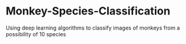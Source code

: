# Monkey-Species-Classification
Using deep learning algorithms to classify images of monkeys from a possibility of 10 species
